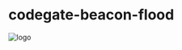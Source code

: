# codegate-beacon-flood
![logo](https://user-images.githubusercontent.com/75542499/197385805-597f2c73-c779-430a-a715-66431b2bf78f.png)
